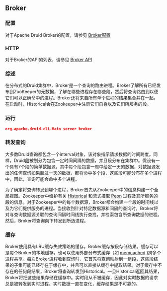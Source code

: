 <!-- toc -->

<script async src="https://pagead2.googlesyndication.com/pagead/js/adsbygoogle.js"></script>
<ins class="adsbygoogle"
     style="display:block; text-align:center;"
     data-ad-layout="in-article"
     data-ad-format="fluid"
     data-ad-client="ca-pub-8828078415045620"
     data-ad-slot="7586680510"></ins>
<script>
     (adsbygoogle = window.adsbygoogle || []).push({});
</script>

## Broker
### 配置
对于Apache Druid Broker的配置，请参见 [Broker配置](../configuration/human-readable-byte.md#Broker)

### HTTP
对于Broker的API的列表，请参见 [Broker API](../operations/api.md#Broker)

### 综述

在分布式的Druid集群中，Broker是一个查询的路由进程。Broker了解所有已经发布到ZooKeeper的元数据，了解在哪些进程存在哪些段，然后将查询路由到以便它们可以正确命中的进程。Broker还将来自所有单个进程的结果集合并在一起。在启动时，Historical会在Zookeeper中注册它们自身以及它们所服务的段。

### 运行
```json
org.apache.druid.cli.Main server broker
```

### 转发查询

大多数Druid查询都包含一个interval对象，该对象指示请求数据的时间跨度。同样，Druid[段](segments.md)被划分为包含一定时间间隔的数据，并且段分布在集群中。假设有一个具有7个段的简单数据源，其中每个段包含一周中给定一天的数据，对数据源发出的任何查询如果超过一天的数据，都将命中多个段，这些段可能分布在多个进程中，因此，查询可能会命中多个进程。

为了确定将查询转发到哪个进程，Broker首先从Zookeeper中的信息构建一个全局视图。Zookeeper中维护有关 [Historical](./Historical.md) 和流式摄取 [Peon](./Peons.md) 过程及其所服务的段的信息。对于Zookeeper中的每个数据源，Broker都会构建一个段的时间线以及为它们提供服务的进程。当接收到针对特定数据源和间隔的查询时，Broker将对与查询数据源关联的查询间隔时间线执行查找，并检索包含所查询数据的进程。然后，Broker将查询向下转发到所选进程。

### 缓存

Broker使用具有LRU缓存失效策略的缓存，Broker缓存按段存储结果。缓存可以是每个Broker的本地缓存，也可以使用外部分布式缓存（如 [memcached](http://memcached.org/) )跨多个进程共享。每次Broker进程收到查询时，它首先将查询映射到一组段，这些段结果的子集可能已经存在于缓存中，并且可以直接从缓存中提取结果。对于缓存中不存在的任何段结果，Broker将查询转发到Historical。一旦Historical返回其结果，Broker将把这些结果存储在缓存中。实时段从不被缓存，因此对实时数据的请求总是被转发到实时进程。实时数据一直在变化，缓存结果是不可靠的。